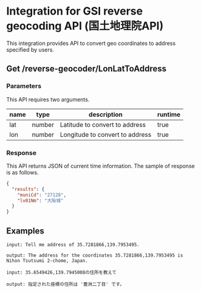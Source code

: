 # Integration for GSI reverse geocoding API (国土地理院API)
This integration provides API to convert geo coordinates to address specified by users.

## Get /reverse-geocoder/LonLatToAddress
### Parameters
This API requires two arguments.

| name | type | description | runtime |
| --- | --- | --- | --- |
| lat | number | Latitude to convert to address | true |
| lon | number | Longitude to convert to address | true |

### Response
This API returns JSON of current time information.
The sample of response is as follows.
```JSON
{
  "results": {
    "muniCd": "27128",
    "lv01Nm": "大阪城"
  }
}
```

## Examples

```
input: Tell me address of 35.7281866,139.7953495.

output: The address for the coordinates 35.7281866,139.7953495 is Nihon Tsutsumi 2-chome, Japan.

input: 35.6549426,139.7945008の住所を教えて

output: 指定された座標の住所は '豊洲二丁目' です。
```